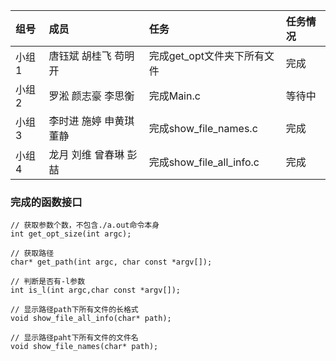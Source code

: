 | 组号 | 成员 | 任务| 任务情况|
| :-----| :---- | :----| :----|
| 小组1 | 唐钰斌 胡桂飞 苟明开| 完成get_opt文件夹下所有文件| 完成|
| 小组2 | 罗淞 颜志豪 李思衡 | 完成Main.c| 等待中|
| 小组3 | 李时进 施婷 申黄琪 董静 | 完成show_file_names.c| 完成|
| 小组4 | 龙月 刘维 曾春琳 彭喆 | 完成show_file_all_info.c| 完成|


### 完成的函数接口

```
// 获取参数个数，不包含./a.out命令本身
int get_opt_size(int argc);

// 获取路径
char* get_path(int argc, char const *argv[]);

// 判断是否有-l参数
int is_l(int argc,char const *argv[]);

// 显示路径path下所有文件的长格式
void show_file_all_info(char* path);

// 显示路径paht下所有文件的文件名
void show_file_names(char* path);


```
